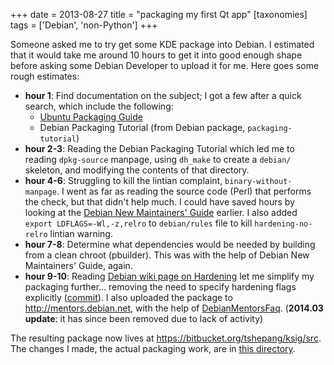 +++
date = 2013-08-27
title = "packaging my first Qt app"
[taxonomies]
tags = ['Debian', 'non-Python']
+++

Someone asked me to try get some KDE package into Debian. I estimated
that it would take me around 10 hours to get it into good enough shape
before asking some Debian Developer to upload it for me. Here goes some
rough estimates:

-   **hour 1**: Find documentation on the subject; I got a few after a
    quick search, which include the following:
    -   [Ubuntu Packaging Guide]
    -   Debian Packaging Tutorial (from Debian package,
        `packaging-tutorial`)
-   **hour 2-3**: Reading the Debian Packaging Tutorial which led me to
    reading `dpkg-source` manpage, using `dh_make` to create a `debian/`
    skeleton, and modifying the contents of that directory.
-   **hour 4-6**: Struggling to kill the lintian complaint,
    `binary-without-manpage`. I went as far as reading the source code
    (Perl) that performs the check, but that didn't help much. I could
    have saved hours by looking at the [Debian New Maintainers' Guide]
    earlier. I also added `export LDFLAGS=-Wl,-z,relro` to
    `debian/rules` file to kill `hardening-no-relro` lintian warning.
-   **hour 7-8**: Determine what dependencies would be needed by
    building from a clean chroot (pbuilder). This was with the help of
    Debian New Maintainers' Guide, again.
-   **hour 9-10**: Reading [Debian wiki page on Hardening] let me
    simplify my packaging further... removing the need to specify
    hardening flags explicitly ([commit]). I also uploaded the package
    to <http://mentors.debian.net>, with the help of [DebianMentorsFaq].
    (**2014.03 update**: it has since been removed due to lack of
    activity)

The resulting package now lives at
<https://bitbucket.org/tshepang/ksig/src>. The changes I made, the
actual packaging work, are in [this directory].

  [Ubuntu Packaging Guide]: http://developer.ubuntu.com/packaging/html
  [Debian New Maintainers' Guide]: http://www.debian.org/doc/manuals/maint-guide
  [Debian wiki page on Hardening]: https://wiki.debian.org/Hardening
  [commit]: https://bitbucket.org/tshepang/ksig/commits/f4c7b60157b79847f918e3d8b24a74e6c5bec929
  [DebianMentorsFaq]: https://wiki.debian.org/DebianMentorsFaq
  [this directory]: https://bitbucket.org/tshepang/ksig/src/f4c7b60157b79847f918e3d8b24a74e6c5bec929/debian
